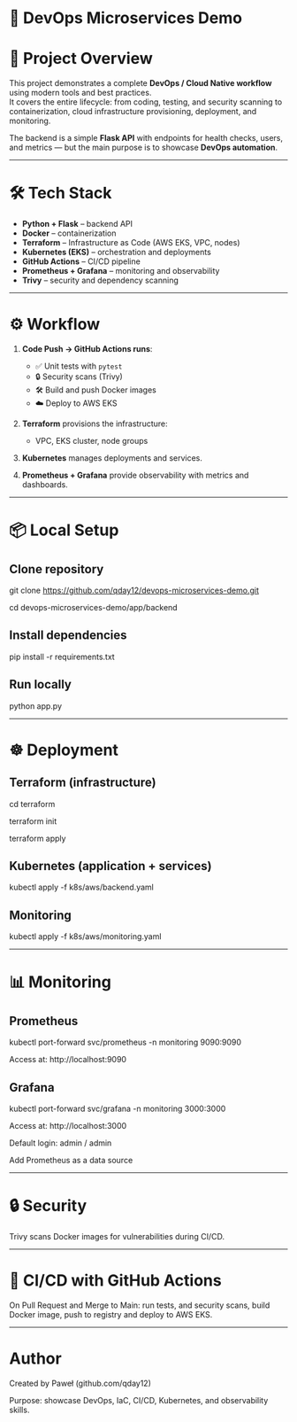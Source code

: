 # 🚀 DevOps Microservices Demo

# 📌 Project Overview
This project demonstrates a complete **DevOps / Cloud Native workflow** using modern tools and best practices.  
It covers the entire lifecycle: from coding, testing, and security scanning to containerization, cloud infrastructure provisioning, deployment, and monitoring.  

The backend is a simple **Flask API** with endpoints for health checks, users, and metrics — but the main purpose is to showcase **DevOps automation**.

---

# 🛠️ Tech Stack
- **Python + Flask** – backend API  
- **Docker** – containerization  
- **Terraform** – Infrastructure as Code (AWS EKS, VPC, nodes)  
- **Kubernetes (EKS)** – orchestration and deployments  
- **GitHub Actions** – CI/CD pipeline  
- **Prometheus + Grafana** – monitoring and observability  
- **Trivy** – security and dependency scanning  

---

# ⚙️ Workflow

1. **Code Push → GitHub Actions runs**:
   - ✅ Unit tests with `pytest`  
   - 🔒 Security scans (Trivy)  
   - 🛠️ Build and push Docker images  
   - ☁️ Deploy to AWS EKS  

2. **Terraform** provisions the infrastructure:  
   - VPC, EKS cluster, node groups  

3. **Kubernetes** manages deployments and services.  
4. **Prometheus + Grafana** provide observability with metrics and dashboards.  

---

# 📦 Local Setup

## Clone repository
git clone https://github.com/qday12/devops-microservices-demo.git

cd devops-microservices-demo/app/backend

## Install dependencies
pip install -r requirements.txt

## Run locally
python app.py

---

# ☸️ Deployment

## Terraform (infrastructure)
cd terraform

terraform init

terraform apply

## Kubernetes (application + services)
kubectl apply -f k8s/aws/backend.yaml

## Monitoring
kubectl apply -f k8s/aws/monitoring.yaml

---

# 📊 Monitoring

## Prometheus
kubectl port-forward svc/prometheus -n monitoring 9090:9090

Access at: http://localhost:9090

## Grafana
kubectl port-forward svc/grafana -n monitoring 3000:3000

Access at: http://localhost:3000

Default login: admin / admin

Add Prometheus as a data source

---

# 🔒 Security
Trivy scans Docker images for vulnerabilities during CI/CD.

---

# 🚀 CI/CD with GitHub Actions
On Pull Request and Merge to Main: run tests, and security scans, build Docker image, push to registry and deploy to AWS EKS.

---

# Author
Created by Paweł (github.com/qday12)

Purpose: showcase DevOps, IaC, CI/CD, Kubernetes, and observability skills.